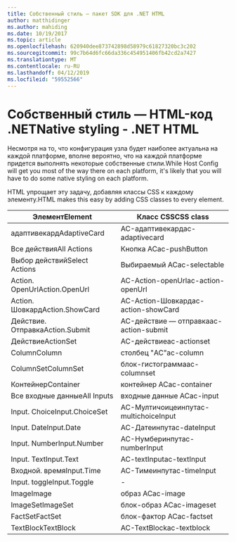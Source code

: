 ```yaml
---
title: Собственный стиль — пакет SDK для .NET HTML
author: matthidinger
ms.author: mahiding
ms.date: 10/19/2017
ms.topic: article
ms.openlocfilehash: 620940dee873742898d58979c61827320bc3c202
ms.sourcegitcommit: 99c7b64d6fc66da336c454951406fb42cd2a7427
ms.translationtype: MT
ms.contentlocale: ru-RU
ms.lasthandoff: 04/12/2019
ms.locfileid: "59552566"
---
```

# <a name="native-styling---net-html"></a><span data-ttu-id="d8771-102">Собственный стиль — HTML-код .NET</span><span class="sxs-lookup"><span data-stu-id="d8771-102">Native styling - .NET HTML</span></span>

<span data-ttu-id="d8771-103">Несмотря на то, что конфигурация узла будет наиболее актуальна на каждой платформе, вполне вероятно, что на каждой платформе придется выполнять некоторые собственные стили.</span><span class="sxs-lookup"><span data-stu-id="d8771-103">While Host Config will get you most of the way there on each platform, it's likely that you will have to do some native styling on each platform.</span></span> 

<span data-ttu-id="d8771-104">HTML упрощает эту задачу, добавляя классы CSS к каждому элементу.</span><span class="sxs-lookup"><span data-stu-id="d8771-104">HTML makes this easy by adding CSS classes to every element.</span></span>

| <span data-ttu-id="d8771-105">Элемент</span><span class="sxs-lookup"><span data-stu-id="d8771-105">Element</span></span> | <span data-ttu-id="d8771-106">Класс CSS</span><span class="sxs-lookup"><span data-stu-id="d8771-106">CSS class</span></span> |
|---|---|
| <span data-ttu-id="d8771-107">адаптивекард</span><span class="sxs-lookup"><span data-stu-id="d8771-107">AdaptiveCard</span></span> | <span data-ttu-id="d8771-108">AC-адаптивекард</span><span class="sxs-lookup"><span data-stu-id="d8771-108">ac-adaptivecard</span></span> |
| <span data-ttu-id="d8771-109">Все действия</span><span class="sxs-lookup"><span data-stu-id="d8771-109">All Actions</span></span> | <span data-ttu-id="d8771-110">Кнопка AC</span><span class="sxs-lookup"><span data-stu-id="d8771-110">ac-pushButton</span></span> | 
| <span data-ttu-id="d8771-111">Выбор действий</span><span class="sxs-lookup"><span data-stu-id="d8771-111">Select Actions</span></span> | <span data-ttu-id="d8771-112">Выбираемый AC</span><span class="sxs-lookup"><span data-stu-id="d8771-112">ac-selectable</span></span> |
| <span data-ttu-id="d8771-113">Action. OpenUrl</span><span class="sxs-lookup"><span data-stu-id="d8771-113">Action.OpenUrl</span></span>  | <span data-ttu-id="d8771-114">AC-Action-openUrl</span><span class="sxs-lookup"><span data-stu-id="d8771-114">ac-action-openUrl</span></span> |
| <span data-ttu-id="d8771-115">Action. Шовкард</span><span class="sxs-lookup"><span data-stu-id="d8771-115">Action.ShowCard</span></span> | <span data-ttu-id="d8771-116">AC-Action-Шовкард</span><span class="sxs-lookup"><span data-stu-id="d8771-116">ac-action-showCard</span></span> |
| <span data-ttu-id="d8771-117">Действие. Отправка</span><span class="sxs-lookup"><span data-stu-id="d8771-117">Action.Submit</span></span>  | <span data-ttu-id="d8771-118">AC-действие — отправка</span><span class="sxs-lookup"><span data-stu-id="d8771-118">ac-action-submit</span></span>  |
| <span data-ttu-id="d8771-119">Действие</span><span class="sxs-lookup"><span data-stu-id="d8771-119">ActionSet</span></span> | <span data-ttu-id="d8771-120">AC-действие</span><span class="sxs-lookup"><span data-stu-id="d8771-120">ac-actionset</span></span> |
| <span data-ttu-id="d8771-121">Column</span><span class="sxs-lookup"><span data-stu-id="d8771-121">Column</span></span> | <span data-ttu-id="d8771-122">столбец "AC"</span><span class="sxs-lookup"><span data-stu-id="d8771-122">ac-column</span></span> |
| <span data-ttu-id="d8771-123">ColumnSet</span><span class="sxs-lookup"><span data-stu-id="d8771-123">ColumnSet</span></span> | <span data-ttu-id="d8771-124">блок-гистограмма</span><span class="sxs-lookup"><span data-stu-id="d8771-124">ac-columnset</span></span> |
| <span data-ttu-id="d8771-125">Контейнер</span><span class="sxs-lookup"><span data-stu-id="d8771-125">Container</span></span> | <span data-ttu-id="d8771-126">контейнер AC</span><span class="sxs-lookup"><span data-stu-id="d8771-126">ac-container</span></span> |
| <span data-ttu-id="d8771-127">Все входные данные</span><span class="sxs-lookup"><span data-stu-id="d8771-127">All Inputs</span></span> | <span data-ttu-id="d8771-128">входные данные AC</span><span class="sxs-lookup"><span data-stu-id="d8771-128">ac-input</span></span> |
| <span data-ttu-id="d8771-129">Input. Choice</span><span class="sxs-lookup"><span data-stu-id="d8771-129">Input.ChoiceSet</span></span> | <span data-ttu-id="d8771-130">AC-Мултичоицеинпут</span><span class="sxs-lookup"><span data-stu-id="d8771-130">ac-multichoiceInput</span></span>  |
| <span data-ttu-id="d8771-131">Input. Date</span><span class="sxs-lookup"><span data-stu-id="d8771-131">Input.Date</span></span> | <span data-ttu-id="d8771-132">AC-Датеинпут</span><span class="sxs-lookup"><span data-stu-id="d8771-132">ac-dateInput</span></span> |
| <span data-ttu-id="d8771-133">Input. Number</span><span class="sxs-lookup"><span data-stu-id="d8771-133">Input.Number</span></span> | <span data-ttu-id="d8771-134">AC-Нумберинпут</span><span class="sxs-lookup"><span data-stu-id="d8771-134">ac-numberInput</span></span> |
| <span data-ttu-id="d8771-135">Input. Text</span><span class="sxs-lookup"><span data-stu-id="d8771-135">Input.Text</span></span> | <span data-ttu-id="d8771-136">AC-textInput</span><span class="sxs-lookup"><span data-stu-id="d8771-136">ac-textInput</span></span> |
| <span data-ttu-id="d8771-137">Входной. время</span><span class="sxs-lookup"><span data-stu-id="d8771-137">Input.Time</span></span> | <span data-ttu-id="d8771-138">AC-Тимеинпут</span><span class="sxs-lookup"><span data-stu-id="d8771-138">ac-timeInput</span></span> |
| <span data-ttu-id="d8771-139">Input. toggle</span><span class="sxs-lookup"><span data-stu-id="d8771-139">Input.Toggle</span></span>| - |
| <span data-ttu-id="d8771-140">Image</span><span class="sxs-lookup"><span data-stu-id="d8771-140">Image</span></span>  | <span data-ttu-id="d8771-141">образ AC</span><span class="sxs-lookup"><span data-stu-id="d8771-141">ac-image</span></span> |
| <span data-ttu-id="d8771-142">ImageSet</span><span class="sxs-lookup"><span data-stu-id="d8771-142">ImageSet</span></span>  | <span data-ttu-id="d8771-143">блок-образ AC</span><span class="sxs-lookup"><span data-stu-id="d8771-143">ac-imageset</span></span> |
| <span data-ttu-id="d8771-144">FactSet</span><span class="sxs-lookup"><span data-stu-id="d8771-144">FactSet</span></span> | <span data-ttu-id="d8771-145">блок-фактор AC</span><span class="sxs-lookup"><span data-stu-id="d8771-145">ac-factset</span></span> |
| <span data-ttu-id="d8771-146">TextBlock</span><span class="sxs-lookup"><span data-stu-id="d8771-146">TextBlock</span></span>  | <span data-ttu-id="d8771-147">AC-TextBlock</span><span class="sxs-lookup"><span data-stu-id="d8771-147">ac-textblock</span></span> |
